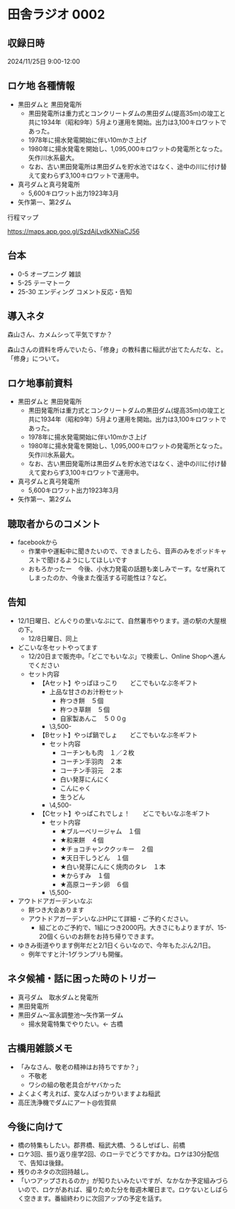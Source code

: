 # 田舎ラジオ 0002

## 収録日時

2024/11/25日 9:00-12:00

## ロケ地 各種情報

- 黒田ダムと 黒田発電所
  - 黒田発電所は重力式とコンクリートダムの黒田ダム(堤高35m)の竣工と共に1934年（昭和9年）5月より運用を開始。出力は3,100キロワットであった。
  - 1978年に揚水発電開始に伴い10mかさ上げ
  - 1980年に揚水発電を開始し、1,095,000キロワットの発電所となった。矢作川水系最大。
  - なお、古い黒田発電所は黒田ダムを貯水池ではなく、途中の川に付け替えて変わらず3,100キロワットで運用中。
- 真弓ダムと真弓発電所
  - 5,600キロワット出力1923年3月
- 矢作第一、第2ダム

行程マップ

<https://maps.app.goo.gl/SzdAjLvdkXNiaCJ56>

## 台本

- 0-5 オープニング 雑談
- 5-25 テーマトーク
- 25-30 エンディング コメント反応・告知

## 導入ネタ

森山さん、カメムシって平気ですか？

森山さんの資料を呼んでいたら、「修身」の教科書に稲武が出てたんだな、と。  
「修身」について。

## ロケ地事前資料

- 黒田ダムと 黒田発電所
  - 黒田発電所は重力式とコンクリートダムの黒田ダム(堤高35m)の竣工と共に1934年（昭和9年）5月より運用を開始。出力は3,100キロワットであった。
  - 1978年に揚水発電開始に伴い10mかさ上げ
  - 1980年に揚水発電を開始し、1,095,000キロワットの発電所となった。矢作川水系最大。
  - なお、古い黒田発電所は黒田ダムを貯水池ではなく、途中の川に付け替えて変わらず3,100キロワットで運用中。
- 真弓ダムと真弓発電所
  - 5,600キロワット出力1923年3月
- 矢作第一、第2ダム

## 聴取者からのコメント

- facebookから
  - 作業中や運転中に聞きたいので、できましたら、音声のみをポッドキャストで聞けるようにしてほしいです
  - おもろかったー　今後、小水力発電の話題も楽しみでーす。なぜ廃れてしまったのか、今後また復活する可能性は？など。

## 告知

- 12/1日曜日、どんぐりの里いなぶにて、自然薯市やります。道の駅の大屋根の下。
  - 12/8日曜日、同上
- どこいな冬セットやってます
  - 12/20日まで販売中。「どこでもいなぶ」で検索し、Online Shopへ進んでください
  - セット内容
    - 【Aセット】やっぱほっこり　　どこでもいなぶ冬ギフト
      - 上品な甘さのお汁粉セット
        - 杵つき餅　５個
        - 杵つき草餅　５個
        - 自家製あんこ　５００g
      - \3,500-
    - 【Bセット】やっぱ鍋でしょ　　どこでもいなぶ冬ギフト　
      - セット内容
        - コーチンもも肉　１／２枚
        - コーチン手羽肉　２本
        - コーチン手羽元　２本
        - 白い発芽にんにく
        - こんにゃく
        - 生うどん
      - \4,500-
    - 【Cセット】やっぱこれでしょ！　　どこでもいなぶ冬ギフト
      - セット内容
        - ★ブルーベリージャム　１個
        - ★和来餅　４個
        - ★チョコチャンククッキー　２個
        - ★天日干しうどん　１個
        - ★白い発芽にんにく焼肉のタレ　１本
        - ★からすみ　１個
        - ★高原コーチン卵　６個
      - \5,500-
- アウトドアガーデンいなぶ
  - 餅つき大会あります
  - アウトドアガーデンいなぶHPにて詳細・ご予約ください。
    - 組ごとのご予約で、1組につき2000円。大きさにもよりますが、15-20個くらいのお餅をお持ち帰りできます。
- ゆきみ街道やります例年だと2/1日くらいなので、今年もたぶん2/1日。
  - 例年ですと汁-1グランプリも開催。

## ネタ候補・話に困った時のトリガー

- 真弓ダム　取水ダムと発電所
- 黒田発電所
- 黒田ダム～富永調整池～矢作第一ダム
  - 揚水発電特集でやりたい。<- 古橋

## 古橋用雑談メモ

- 「みなさん、敬老の精神はお持ちですか？」
  - 不敬老
  - ワシの組の敬老具合がヤバかった
- よくよく考えれば、変な人ばっかりいますよね稲武
- 高圧洗浄機でダムにアート@佐賀県

## 今後に向けて

- 橋の特集もしたい。郡界橋、稲武大橋、うるしぜばし、前橋
- ロケ3回、振り返り座学2回、のローテでどうですかね。ロケは30分配信で、告知は後録。
- 残りのネタの次回持越し。
- 「いつアップされるのか」が知りたいみたいですが、なかなか予定組みづらいので、ロケがあれば、撮りためた分を毎週木曜日まで。ロケないとしばらく空きます。番組終わりに次回アップの予定を話す。
